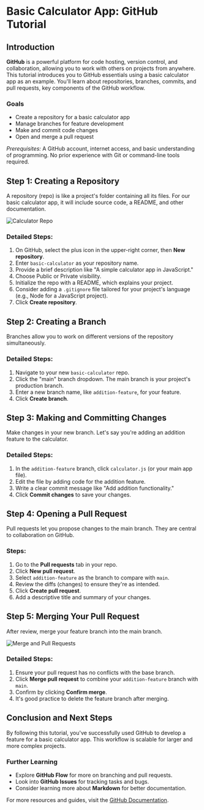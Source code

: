 # Basic Calculator App: GitHub Tutorial

## Introduction

**GitHub** is a powerful platform for code hosting, version control, and collaboration, allowing you to work with others on projects from anywhere. This tutorial introduces you to GitHub essentials using a basic calculator app as an example. You'll learn about repositories, branches, commits, and pull requests, key components of the GitHub workflow.

### Goals

- Create a repository for a basic calculator app
- Manage branches for feature development
- Make and commit code changes
- Open and merge a pull request

*Prerequisites:* A GitHub account, internet access, and basic understanding of programming. No prior experience with Git or command-line tools required.

## Step 1: Creating a Repository

A repository (repo) is like a project's folder containing all its files. For our basic calculator app, it will include source code, a README, and other documentation.

![Calculator Repo](/img/repo.png)


### Detailed Steps:

1. On GitHub, select the plus icon in the upper-right corner, then **New repository**.
2. Enter `basic-calculator` as your repository name.
3. Provide a brief description like "A simple calculator app in JavaScript."
4. Choose Public or Private visibility.
5. Initialize the repo with a README, which explains your project.
6. Consider adding a `.gitignore` file tailored for your project's language (e.g., Node for a JavaScript project).
7. Click **Create repository**.

## Step 2: Creating a Branch

Branches allow you to work on different versions of the repository simultaneously.

### Detailed Steps:

1. Navigate to your new `basic-calculator` repo.
2. Click the "main" branch dropdown. The main branch is your project's production branch.
3. Enter a new branch name, like `addition-feature`, for your feature.
4. Click **Create branch**.

## Step 3: Making and Committing Changes

Make changes in your new branch. Let's say you're adding an addition feature to the calculator.

### Detailed Steps:

1. In the `addition-feature` branch, click `calculator.js` (or your main app file).
2. Edit the file by adding code for the addition feature.
3. Write a clear commit message like "Add addition functionality."
4. Click **Commit changes** to save your changes.

## Step 4: Opening a Pull Request

Pull requests let you propose changes to the main branch. They are central to collaboration on GitHub.

### Steps:

1. Go to the **Pull requests** tab in your repo.
2. Click **New pull request**.
3. Select `addition-feature` as the branch to compare with `main`.
4. Review the diffs (changes) to ensure they're as intended.
5. Click **Create pull request**.
6. Add a descriptive title and summary of your changes.

## Step 5: Merging Your Pull Request

After review, merge your feature branch into the main branch.

![Merge and Pull Requests](https://www.google.com/url?sa=i&url=https%3A%2F%2Fwww.simplilearn.com%2Fpull-vs-merge-request-definition-differences-benefits-article&psig=AOvVaw1sUJ7rQi7bRBgspCGE0kwe&ust=1701289949084000&source=images&cd=vfe&opi=89978449&ved=0CBIQjRxqFwoTCPCiuIrF54IDFQAAAAAdAAAAABAE)

### Detailed Steps:

1. Ensure your pull request has no conflicts with the base branch.
2. Click **Merge pull request** to combine your `addition-feature` branch with `main`.
3. Confirm by clicking **Confirm merge**.
4. It's good practice to delete the feature branch after merging.

## Conclusion and Next Steps

By following this tutorial, you've successfully used GitHub to develop a feature for a basic calculator app. This workflow is scalable for larger and more complex projects.

### Further Learning

- Explore **GitHub Flow** for more on branching and pull requests.
- Look into **GitHub Issues** for tracking tasks and bugs.
- Consider learning more about **Markdown** for better documentation.

For more resources and guides, visit the [GitHub Documentation](https://docs.github.com/en).